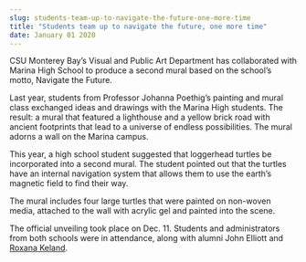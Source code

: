```yaml
---
slug: students-team-up-to-navigate-the-future-one-more-time
title: "Students team up to navigate the future, one more time"
date: January 01 2020
---
```


<p>CSU Monterey Bay’s Visual and Public Art Department has collaborated with Marina High School to produce a second mural based on the school’s motto, Navigate the Future.
</p><p>Last year, students from Professor Johanna Poethig’s painting and mural class exchanged ideas and drawings with the Marina High students. The result: a mural that featured a lighthouse and a yellow brick road with ancient footprints that lead to a universe of endless possibilities. The mural adorns a wall on the Marina campus.
</p><p>This year, a high school student suggested that loggerhead turtles be incorporated into a second mural. The student pointed out that the turtles have an internal navigation system that allows them to use the earth’s magnetic field to find their way.
</p><p>The mural includes four large turtles that were painted on non-woven media, attached to the wall with acrylic gel and painted into the scene.
</p><p>The official unveiling took place on Dec. 11. Students and administrators from both schools were in attendance, along with alumni John Elliott and <a href="http://give.csumb.edu/news/2011/oct/19/donor-profile-roxana-keland">Roxana Keland</a>.
</p>
